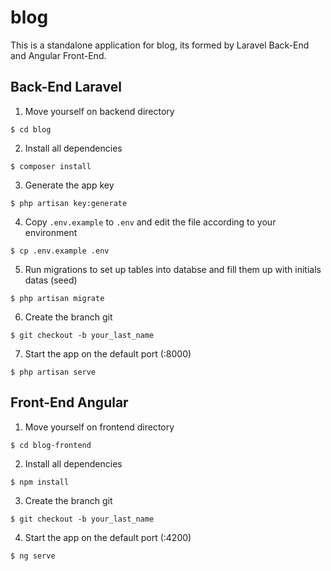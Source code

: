 # blog
This is a standalone application for blog, its formed by Laravel Back-End and Angular Front-End.

## Back-End Laravel

1. Move yourself on backend directory
```
$ cd blog
```

2. Install all dependencies
```
$ composer install
```

3. Generate the app key
```
$ php artisan key:generate
```

4. Copy `.env.example` to `.env` and edit the file according to your environment
```
$ cp .env.example .env
```

5. Run migrations to set up tables into databse and fill them up with initials datas (seed)
```
$ php artisan migrate
```
6. Create the branch git
```
$ git checkout -b your_last_name
```
7. Start the app on the default port (:8000)
```
$ php artisan serve
```

## Front-End Angular

1. Move yourself on frontend directory
```
$ cd blog-frontend
```

2. Install all dependencies
```
$ npm install
```

3. Create the branch git
```
$ git checkout -b your_last_name
```
4. Start the app on the default port (:4200)
```
$ ng serve
```
